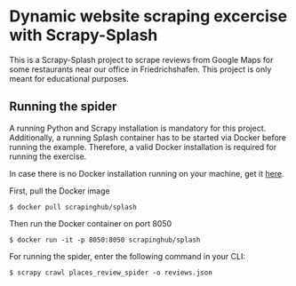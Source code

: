 # Dynamic website scraping excercise with Scrapy-Splash

This is a Scrapy-Splash project to scrape reviews from Google Maps for some restaurants near our office in Friedrichshafen. 
This project is only meant for educational purposes.

## Running the spider

A running Python and Scrapy installation is mandatory for this project. Additionally, a running Splash container has to be started via Docker before running the example. Therefore, a valid Docker installation is required for running the exercise.

In case there is no Docker installation running on your machine, get it [here](https://docs.docker.com/docker-for-windows/install).  

First, pull the Docker image

    $ docker pull scrapinghub/splash
  
Then run the Docker container on port 8050
    
    $ docker run -it -p 8050:8050 scrapinghub/splash

For running the spider, enter the following command in your CLI:
    
    $ scrapy crawl places_review_spider -o reviews.json
